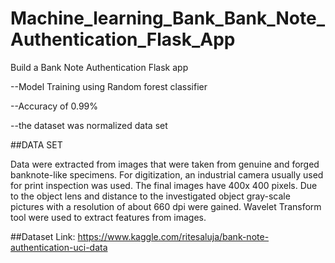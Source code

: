# Machine_learning_Bank_Bank_Note_Authentication_Flask_App

Build a Bank Note Authentication Flask app 

 --Model Training using Random forest classifier
 
 --Accuracy of 0.99%
 
 --the dataset was normalized data set
 
 
 ##DATA SET
 
   Data were extracted from images that were taken from genuine and forged banknote-like specimens. For digitization, an industrial camera usually used for print inspection was used. The final images have 400x 400 pixels. Due to the object lens and distance to the investigated object gray-scale pictures with a resolution of about 660 dpi were gained. Wavelet Transform tool were used to extract features from images.
   
 ##Dataset Link: https://www.kaggle.com/ritesaluja/bank-note-authentication-uci-data
 
 

